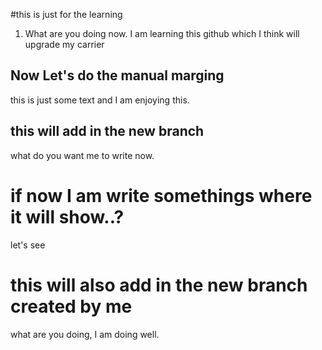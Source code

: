 #this is just for the learning
1. What are you doing now. I am learning this github which I think will upgrade my carrier

## Now Let's do the manual marging
this is just some text and I am enjoying this.

## this will add in the new branch
what do you want me to write now.

# if now I am write somethings where it will show..?
let's see

# this will also add in the new branch created by me
what are you doing, I am doing well.